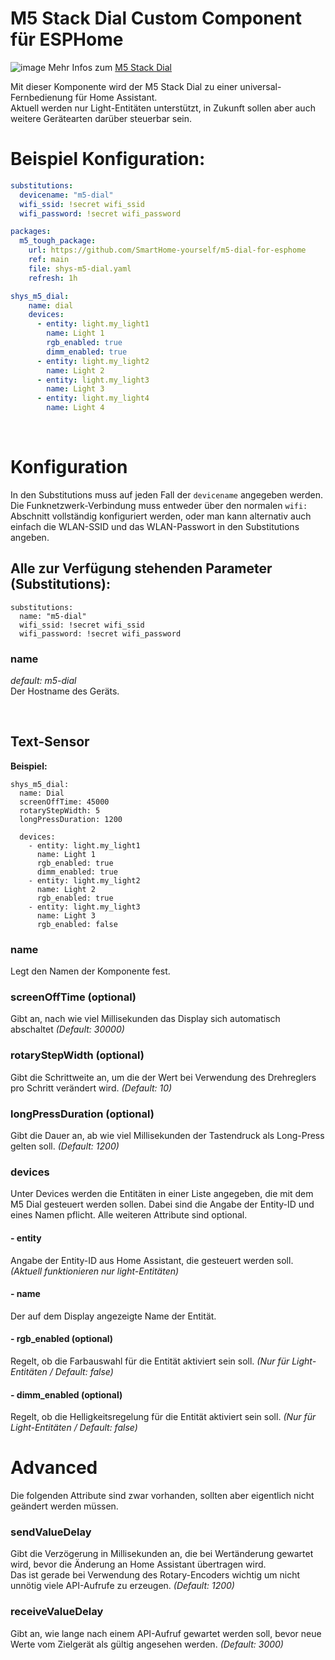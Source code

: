 # M5 Stack Dial Custom Component für ESPHome
![image](https://github.com/SmartHome-yourself/m5-dial-for-esphome/assets/705724/6d268fe4-ef71-40bb-b70c-797453b1d06b)
Mehr Infos zum [M5 Stack Dial](https://shop.m5stack.com/products/m5stack-dial-esp32-s3-smart-rotary-knob-w-1-28-round-touch-screen)
  
Mit dieser Komponente wird der M5 Stack Dial zu einer universal-Fernbedienung für Home Assistant.  
Aktuell werden nur Light-Entitäten unterstützt, in Zukunft sollen aber auch weitere Gerätearten darüber steuerbar sein.  

  
# Beispiel Konfiguration:
```yaml
substitutions:
  devicename: "m5-dial"
  wifi_ssid: !secret wifi_ssid
  wifi_password: !secret wifi_password  

packages:
  m5_tough_package:
    url: https://github.com/SmartHome-yourself/m5-dial-for-esphome
    ref: main
    file: shys-m5-dial.yaml
    refresh: 1h

shys_m5_dial:
    name: dial
    devices:
      - entity: light.my_light1
        name: Light 1
        rgb_enabled: true
        dimm_enabled: true
      - entity: light.my_light2
        name: Light 2
      - entity: light.my_light3
        name: Light 3
      - entity: light.my_light4
        name: Light 4
```
  
&nbsp;  
  
# Konfiguration
In den Substitutions muss auf jeden Fall der `devicename` angegeben werden.  
Die Funknetzwerk-Verbindung muss entweder über den normalen `wifi:` Abschnitt vollständig konfiguriert werden, oder man kann alternativ auch einfach die WLAN-SSID und das WLAN-Passwort in den Substitutions angeben. 
  
## Alle zur Verfügung stehenden Parameter (Substitutions):

```
substitutions:
  name: "m5-dial"
  wifi_ssid: !secret wifi_ssid
  wifi_password: !secret wifi_password
```
  
### name
*default: m5-dial*  
Der Hostname des Geräts.  
  
&nbsp;  
  
## Text-Sensor
**Beispiel:**  
```
shys_m5_dial:
  name: Dial
  screenOffTime: 45000
  rotaryStepWidth: 5
  longPressDuration: 1200

  devices:
    - entity: light.my_light1
      name: Light 1
      rgb_enabled: true
      dimm_enabled: true
    - entity: light.my_light2
      name: Light 2
      rgb_enabled: true
    - entity: light.my_light3
      name: Light 3
      rgb_enabled: false        
```
  
### name
Legt den Namen der Komponente fest.
### screenOffTime (optional)
Gibt an, nach wie viel Millisekunden das Display sich automatisch abschaltet *(Default: 30000)*  
### rotaryStepWidth (optional)
Gibt die Schrittweite an, um die der Wert bei Verwendung des Drehreglers pro Schritt verändert wird. *(Default: 10)*  
### longPressDuration (optional)
Gibt die Dauer an, ab wie viel Millisekunden der Tastendruck als Long-Press gelten soll. *(Default: 1200)*  
  
### devices
Unter Devices werden die Entitäten in einer Liste angegeben, die mit dem M5 Dial gesteuert werden sollen. Dabei sind die Angabe der Entity-ID und eines Namen pflicht. Alle weiteren Attribute sind optional.  
  
#### - entity
Angabe der Entity-ID aus Home Assistant, die gesteuert werden soll. *(Aktuell funktionieren nur light-Entitäten)*  
#### - name
Der auf dem Display angezeigte Name der Entität.  
#### - rgb_enabled (optional)
Regelt, ob die Farbauswahl für die Entität aktiviert sein soll. *(Nur für Light-Entitäten / Default: false)*  
#### - dimm_enabled (optional)
Regelt, ob die Helligkeitsregelung für die Entität aktiviert sein soll. *(Nur für Light-Entitäten / Default: false)*
  
  
# Advanced
Die folgenden Attribute sind zwar vorhanden, sollten aber eigentlich nicht geändert werden müssen.  
  
### sendValueDelay
Gibt die Verzögerung in Millisekunden an, die bei Wertänderung gewartet wird, bevor die Änderung an Home Assistant übertragen wird.  
Das ist gerade bei Verwendung des Rotary-Encoders wichtig um nicht unnötig viele API-Aufrufe zu erzeugen. *(Default: 1200)*  
### receiveValueDelay
Gibt an, wie lange nach einem API-Aufruf gewartet werden soll, bevor neue Werte vom Zielgerät als gültig angesehen werden. *(Default: 3000)*  

&nbsp;



